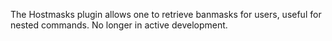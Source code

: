 The Hostmasks plugin allows one to retrieve banmasks for users, useful for nested commands. No longer in active development.
